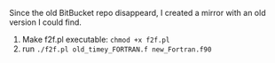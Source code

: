 Since the old BitBucket repo disappeard, I created a mirror with an old version I could find.

1. Make f2f.pl executable: `chmod +x f2f.pl`
2. run `./f2f.pl old_timey_FORTRAN.f new_Fortran.f90`
